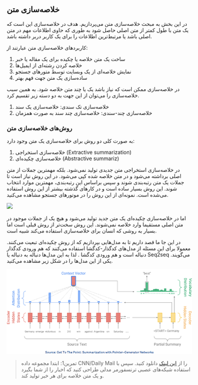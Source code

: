 ## خلاصه‌سازی متن

در این بخش به مبحث خلاصه‌سازی متن می‌پردازیم. هدف در خلاصه‌سازی این است که یک متن با طول کمتر از متن اصلی حاصل شود به طوری که حاوی اطلاعات مهم  در متن اصلی باشد یا مرتبط‌ترین اطلاعات را برای یک کاربر دربر داشته باشد.

کاربردهای خلاصه‌سازی متن عبارتند از:

1. ساخت یک متن خلاصه یا چکیده برای یک مقاله یا خبر
2. خلاصه کردن رشته‌ای از ایمیل‌ها
3. نمایش خلاصه‌ای از یک وبسایت توسط متورهای جستجو
4. ساده‌سازی یک متن جهت فهم بهتر



در خلاصه‌سازی ممکن است که نیاز باشد یک یا چند متن خلاصه شود. به همین سبب خلاصه‌سازی را می‌توان از این جهت به دو دسته زیر تقسیم کرد.

1. خلاصه‌سازی تک سندی: خلاصه‌سازی یک سند
2. خلاصه‌سازی چند-سندی: خلاصه‌سازی چند سند به صورت همزمان



### روش‌های خلاصه‌سازی متن

به صورت کلی دو روش برای خلاصه‌سازی یک متن وجود دارد:

1. خلاصه‌سازی استخراجی (Extractive summarization)
2. خلاصه‌سازی چکیده‌ای (Abstractive summariz)



در خلاصه‌سازی استخراجی متن جدیدی تولید نمی‌شود. بلکه مهمترین جملات از متن اصلی برداشته می‌شود و در متن خلاصه شده کپی می‌شود. در این روش نیاز است تا جملات یک متن رتبه‌بندی شوند و سپس براساس این رتبه‌بندی، مهمترین موارد انتخاب شوند. این روش بسیار ساده است و در کارهای گذشته بیشتر از این روش استفاده می‌شده است. نمونه‌ای از این روش را در موتورهای جستجو مشاهده می‌کنید.

![](C:\Users\Sadeghi\Desktop\AI-Internship\Practical_NLP_course\P12.Paraphrasing\se.png)



اما در خلاصه‌سازی چکیده‌ای یک متن جدید تولید می‌شود و هیچ یک از جملات موجود در متن اصلی مستقیما وارد خلاصه نمی‌شوند. این روش سخت‌تر از روش قبلی است اما بسیار به روشی که انسان برای خلاصه‌سازی استفاده می‌کند شبیه است.

در این جا ما قصد داریم تا به مدل‌هایی بپردازیم که از روش چکیده‌ای تبعیت می‌کنند. معمولا برای این مسئله از مدل‌های کدگذار-کدگشا استفاده می‌کنند که هم ورودی کدگذار دنباله است و هم ورودی کدگشا . لذا به این مدل‌ها دنباله به دنباله یا Seq2seq می‌گویند. یکی از این مدل‌ها را در شکل زیر مشاهده می‌کنید.

![](sum.png)





> تمرین1: ابتدا مجموعه داده CNN/Daily Mail را از [این لینک](https://github.com/abisee/cnn-dailymail) دانلود کنید. سپس با استفاده شبکه‌های عصبی ترنسفورمر مدلی طراحی کنید که اخبار را از شما بگیرد و یک متن خلاصه برای هر خبر تولید کند.